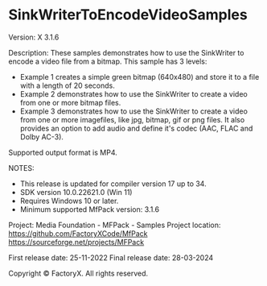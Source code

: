 # SinkWriterToEncodeVideoSamples

Version: X 3.1.6

Description:
  These samples demonstrates how to use the SinkWriter to encode a video file from a bitmap.
  This sample has 3 levels:
  - Example 1 creates a simple green bitmap (640x480) and store it to a file with a length of 20 seconds.
  - Example 2 demonstrates how to use the SinkWriter to create a video from one or more bitmap files.
  - Example 3 demonstrates how to use the SinkWriter to create a video from one or more imagefiles, 
    like jpg, bitmap, gif or png files. It also provides an option to add audio and define it's codec (AAC, FLAC and Dolby AC-3).
 

Supported output format is MP4.

NOTES:
 - This release is updated for compiler version 17 up to 34.
 - SDK version 10.0.22621.0 (Win 11)
 - Requires Windows 10 or later.
 - Minimum supported MfPack version: 3.1.6

Project: Media Foundation - MFPack - Samples
Project location: https://github.com/FactoryXCode/MfPack
                  https://sourceforge.net/projects/MFPack

First release date: 25-11-2022
Final release date: 28-03-2024

Copyright © FactoryX. All rights reserved.




